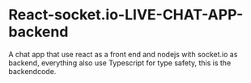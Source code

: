 # React-socket.io-LIVE-CHAT-APP-backend
A chat app that use react as a front end and nodejs with socket.io as backend, everything also use Typescript for type safety, this is the backendcode.
